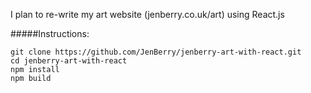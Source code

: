 I plan to re-write my art website (jenberry.co.uk/art) using React.js

#####Instructions:
```
git clone https://github.com/JenBerry/jenberry-art-with-react.git
cd jenberry-art-with-react
npm install
npm build
```